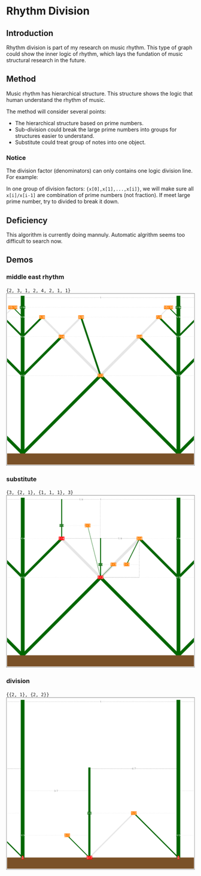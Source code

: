 # Rhythm Division
## Introduction
Rhythm division is part of my research on music rhythm. This type of graph could show the inner logic of rhythm, which lays the fundation of music structural research in the future.
## Method
Music rhythm has hierarchical structure. This structure shows the logic that human understand the rhythm of music.

The method will consider several points:
* The hierarchical structure based on prime numbers.
* Sub-division could break the large prime numbers into groups for structures easier to understand.
* Substitute could treat group of notes into one object.
### Notice
The division factor (denominators) can only contains one logic division line. For example:

In one group of division factors: `{x[0],x[1],...,x[i]}`, we will make sure all `x[i]/x[i-1]` are combination of prime numbers (not fraction). If meet large prime number, try to divided to break it down.
## Deficiency
This algorithm is currently doing mannuly. Automatic algrithm seems too difficult to search now.
## Demos
### middle east rhythm
`{2, 3, 1, 2, 4, 2, 1, 1}`
![Alt Text](https://github.com/RobertBoganKang/rhythm_division/blob/master/demo/middle-east.png)
### substitute
`{3, {2, 1}, {1, 1, 1}, 3}`
![Alt Text](https://github.com/RobertBoganKang/rhythm_division/blob/master/demo/substitute.png)
### division
`{{2, 1}, {2, 2}}`
![Alt Text](https://github.com/RobertBoganKang/rhythm_division/blob/master/demo/division.png)
